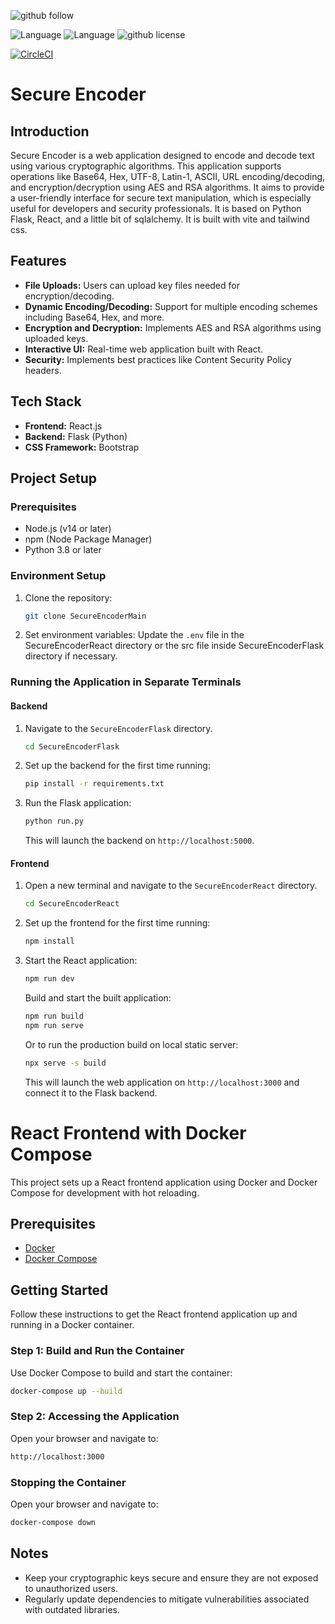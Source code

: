 ![github follow](https://img.shields.io/github/followers/clchinkc?label=Follow)

![Language](https://img.shields.io/badge/language-python-3572A5)
![Language](https://img.shields.io/badge/language-typescript-3178c6)
![github license](https://img.shields.io/github/license/clchinkc/SecureEncoder)

[![CircleCI](https://dl.circleci.com/status-badge/img/circleci/WNz31DEf8bF44pHHr3dwni/N8K1spakYUa4DvNqX3q44k/tree/main.svg?style=svg)](https://dl.circleci.com/status-badge/redirect/circleci/WNz31DEf8bF44pHHr3dwni/N8K1spakYUa4DvNqX3q44k/tree/main)

# Secure Encoder

## Introduction
Secure Encoder is a web application designed to encode and decode text using various cryptographic algorithms. This application supports operations like Base64, Hex, UTF-8, Latin-1, ASCII, URL encoding/decoding, and encryption/decryption using AES and RSA algorithms. It aims to provide a user-friendly interface for secure text manipulation, which is especially useful for developers and security professionals. It is based on Python Flask, React, and a little bit of sqlalchemy. It is built with vite and tailwind css.

## Features
- **File Uploads:** Users can upload key files needed for encryption/decoding.
- **Dynamic Encoding/Decoding:** Support for multiple encoding schemes including Base64, Hex, and more.
- **Encryption and Decryption:** Implements AES and RSA algorithms using uploaded keys.
- **Interactive UI:** Real-time web application built with React.
- **Security:** Implements best practices like Content Security Policy headers.

## Tech Stack
- **Frontend:** React.js
- **Backend:** Flask (Python)
- **CSS Framework:** Bootstrap

## Project Setup

### Prerequisites
- Node.js (v14 or later)
- npm (Node Package Manager)
- Python 3.8 or later

### Environment Setup
1. Clone the repository:
   ```bash
   git clone SecureEncoderMain
   ```

2. Set environment variables:
   Update the `.env` file in the SecureEncoderReact directory or the src file inside SecureEncoderFlask directory if necessary.

### Running the Application in Separate Terminals

#### Backend
1. Navigate to the `SecureEncoderFlask` directory.
   ```bash
   cd SecureEncoderFlask
   ```

2. Set up the backend for the first time running:
   ```bash
   pip install -r requirements.txt
   ```

3. Run the Flask application:
   ```bash
   python run.py
   ```
   This will launch the backend on `http://localhost:5000`.

#### Frontend
1. Open a new terminal and navigate to the `SecureEncoderReact` directory.
   ```bash
   cd SecureEncoderReact
   ```

2. Set up the frontend for the first time running:
   ```bash
   npm install
   ```

3. Start the React application:
   ```bash
   npm run dev
   ```
   Build and start the built application:
   ```bash
   npm run build
   npm run serve
   ```
   Or to run the production build on local static server:
   ```bash
   npx serve -s build
   ```
   
   This will launch the web application on `http://localhost:3000` and connect it to the Flask backend.

# React Frontend with Docker Compose

This project sets up a React frontend application using Docker and Docker Compose for development with hot reloading.

## Prerequisites

- [Docker](https://www.docker.com/products/docker-desktop)
- [Docker Compose](https://docs.docker.com/compose/install/)

## Getting Started

Follow these instructions to get the React frontend application up and running in a Docker container.

### Step 1: Build and Run the Container

Use Docker Compose to build and start the container:

```bash
docker-compose up --build
```

### Step 2: Accessing the Application

Open your browser and navigate to:

```bash
http://localhost:3000
```

### Stopping the Container

Open your browser and navigate to:

```bash
docker-compose down
```


## Notes
- Keep your cryptographic keys secure and ensure they are not exposed to unauthorized users.
- Regularly update dependencies to mitigate vulnerabilities associated with outdated libraries.


#
